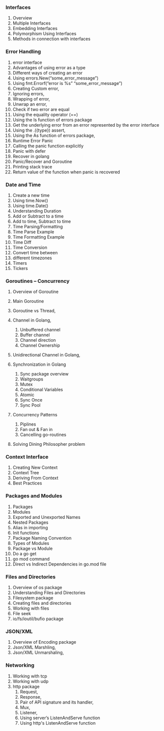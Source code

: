 ### Interfaces
1. Overview
1. Multiple Interfaces
2. Embedding Interfaces
3. Polymorphism Using Interfaces
4. Methods in connection with interfaces

### Error Handling
1. error interface
2. Advantages of using error as a type
3. Different ways of creating an error
4. Using errors.New(“some_error_message”)
5. Using fmt.Errorf(“error is %s” “some_error_message”) 
6. Creating Custom error, 
7. Ignoring errors, 
8. Wrapping of error, 
9. Unwrap an error, 
10. Check if two error are equal
11. Using the equality operator (==)
12. Using the Is function of errors package
13. Get the underlying error from an error represented by the error interface
14. Using the .({type}) assert, 
15. Using the As function of errors package, 
16. Runtime Error Panic
17. Calling the panic function explicitly
18. Panic with defer
19. Recover in golang
20. Panic/Recover and Goroutine
21. Printing stack trace
22. Return value of the function when panic is recovered


### Date and Time
1.  Create a new time
2.  Using time.Now()
3.  Using time.Date()
4.  Understanding Duration
5.  Add or Subtract to a time
6.  Add to time, Subtract to time
7.  Time Parsing/Formatting
8.  Time Parse Example
9.  Time Formatting Example
10. Time Diff
11. Time Conversion
12. Convert time between
13. different timezones
14. Timers
15. Tickers


### Goroutines – Concurrency
1. Overview of Goroutine
2. Main Goroutine 
3. Goroutine vs Thread, 
4. Channel in Golang, 
    1. Unbuffered channel
    2. Buffer channel 
    3. Channel direction    
    4. Channel Ownership
5. Unidirectional Channel in Golang, 
6. Synchronization in Golang
    1. Sync package overview
    2. Waitgroups
    3. Mutex
    4. Conditional Variables
    5. Atomic
    6. Sync Once
    7. Sync Pool
7. Concurrency Patterns
    1. Piplines
    2. Fan out & Fan in
    3. Cancelling go-routines


7. Solving Dining Philosopher problem

### Context Interface
1. Creating New Context
2. Context Tree
3. Deriving From Context
4. Best Practices

### Packages and Modules
1. Packages
2. Modules
3. Exported and Unexported Names
4. Nested Packages
5. Alias in importing
6. Init functions  
7. Package Naming Convention
8. Types of Modules
9. Package vs Module
10. Do a go get
11. go mod command 
12. Direct vs Indirect Dependencies in go.mod file


### Files and Directories
1. Overview of os package
2. Understanding Files and Directories
3. Filesystem package
4. Creating files and directories
5. Working with files
6. File seek
7. io/fs/ioutil/bufio package

### JSON/XML
1. Overview of Encoding package
2. Json/XML Marshling, 
3. Json/XML Unmarshaling, 

### Networking
1. Working with tcp
2. Working with udp
3. http package
    1. Request, 
    2. Response, 
    3. Pair of API signature and its handler, 
    4. Mux, 
    5. Listener,
    6. Using server’s ListenAndServe function
    7. Using http's ListenAndServe function